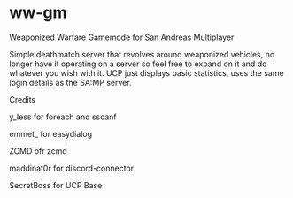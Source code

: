 # ww-gm

Weaponized Warfare Gamemode for San Andreas Multiplayer

Simple deathmatch server that revolves around weaponized vehicles, no longer have it operating on a server so feel free to expand on it and do whatever you wish with it. UCP just displays basic statistics, uses the same login details as the SA:MP server.

Credits

y_less for foreach and sscanf

emmet_ for easydialog

ZCMD ofr zcmd

maddinat0r for discord-connector

SecretBoss for UCP Base
